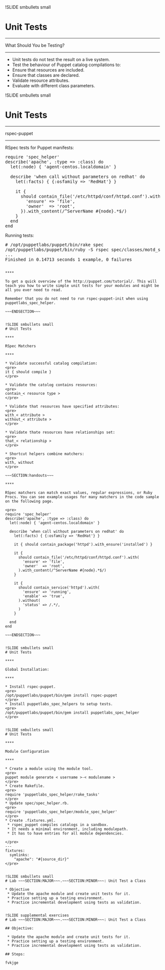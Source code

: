 !SLIDE smbullets small
# Unit Tests

****

What Should You be Testing?

****

* Unit tests do not test the result on a live system.
* Test the behaviour of Puppet catalog compilations to:
 * Ensure that resources are included.
 * Ensure that classes are declared.
 * Validate resource attributes.
 * Evaluate with different class parameters.


!SLIDE smbullets small
# Unit Tests

****

rspec-puppet

****

RSpec tests for Puppet manifests:

<pre>
require 'spec_helper'
describe('apache', :type => :class) do
  let(:node) { 'agent-centos.localdomain' }

  describe 'when call without parameters on redhat' do
    let(:facts) { {:osfamily => 'RedHat'} }

    it {
      should contain_file('/etc/httpd/conf/httpd.conf').with({
        'ensure' => 'file',
        'owner'  => 'root',
      }).with_content(/^ServerName #{node}.*$/)
    }
  end
end
</pre>

Running tests:

<pre>
# /opt/puppetlabs/puppet/bin/rake spec
/opt/puppetlabs/puppet/bin/ruby -S rspec spec/classes/motd_spec.rb --color
...
Finished in 0.14713 seconds 1 example, 0 failures
</pre>

~~~SECTION:handouts~~~

****

To get a quick overview of the http://puppet.com/tutorial/. This will teach you how to write simple unit tests for your modules and might be all you ever need to read.

Remember that you do not need to run rspec-puppet-init when using puppetlabs_spec_helper.

~~~ENDSECTION~~~


!SLIDE smbullets small
# Unit Tests

****

RSpec Matchers

****

* Validate successful catalog compilation:
<pre>
it { should compile }
</pre>

* Validate the catolog contains resources:
<pre>
contain_< resource type >
</pre>

* Validate that resources have specified attributes:
<pre>
with_< attribute >
without_< attribute >
</pre>

* Validate thate resources have relationships set:
<pre>
that_< relationship >
</pre>

* Shortcut helpers combine matchers:
<pre>
with, without
</pre>

~~~SECTION:handouts~~~

****

RSpec matchers can match exact values, regular expressions, or Ruby Procs. You can see example usages for many matchers in the code sample on the following page.

<pre>
require 'spec_helper'
describe('apache', :type => :class) do
  let(:node) { 'agent-centos.localdomain' }

  describe 'when call without parameters on redhat' do
    let(:facts) { {:osfamily => 'RedHat'} }

    it { should contain_package('httpd').with_ensure('installed') }

    it {
      should contain_file('/etc/httpd/conf/httpd.conf').with(
        'ensure' => 'file',
        'owner'  => 'root',
      ).with_content(/^ServerName #{node}.*$/)
    }

    it {
      should contain_service('httpd').with(
        'ensure' => 'running',
        'enable' => 'true',
      ).without(
        'status' => /.*/,
      )
    }

  end
end

~~~ENDSECTION~~~


!SLIDE smbullets small
# Unit Tests

****

Global Installation:

****

* Install rspec-puppet.
<pre>
/opt/puppetlabs/puppet/bin/gem install rspec-puppet
</pre>
* Install puppetlabs_spec_helpers to setup tests.
<pre>
/opt/puppetlabs/puppet/bin/gem install puppetlabs_spec_helper
</pre>


!SLIDE smbullets small
# Unit Tests

****

Module Configuration

****

* Create a module using the module tool.
<pre>
puppet module generate < username >-< modulename >
</pre>
* Create Rakefile.
<pre>
require 'puppetlabs_spec_helper/rake_tasks'
</pre>
* Update spec/spec_helper.rb.
<pre>
require 'puppetlabs_spec_helper/module_spec_helper'
</pre>
* Create .fixtures.yml.
 * rspec_puppet compiles catalogs in a sandbox.
 * It needs a minimal environment, including modulepath.
 * It has to have entries for all module dependencies.

</pre>
---
fixtures:
  symlinks:
    "apache": "#{source_dir}"
</pre>


!SLIDE smbullets small
# Lab ~~~SECTION:MAJOR~~~.~~~SECTION:MINOR~~~: Unit Test a Class

* Objective
 * Update the apache module and create unit tests for it.
 * Practice setting up a testing environment.
 * Practice incremental development using tests as validation.


!SLIDE supplemental exercises
# Lab ~~~SECTION:MAJOR~~~.~~~SECTION:MINOR~~~: Unit Test a Class

## Objective:

 * Update the apache module and create unit tests for it.
 * Practice setting up a testing environment.
 * Practice incremental development using tests as validation.

## Steps:

fvkjge

